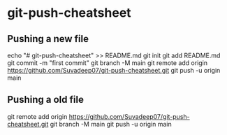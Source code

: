 # git-push-cheatsheet
## Pushing a new file 
echo "# git-push-cheatsheet" >> README.md
git init
git add README.md
git commit -m "first commit"
git branch -M main
git remote add origin https://github.com/Suvadeep07/git-push-cheatsheet.git
git push -u origin main

## Pushing a old file 
git remote add origin https://github.com/Suvadeep07/git-push-cheatsheet.git
git branch -M main
git push -u origin main
